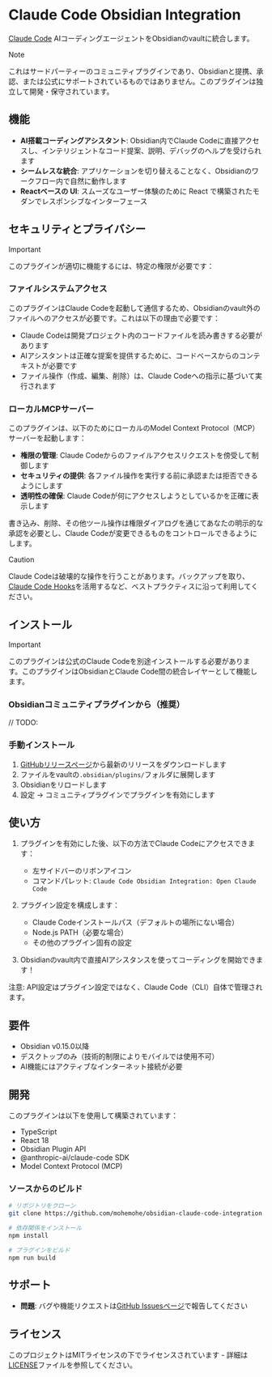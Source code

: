 # Claude Code Obsidian Integration

[Claude Code](https://docs.anthropic.com/ja/docs/claude-code/overview) AIコーディングエージェントをObsidianのvaultに統合します。

> [!NOTE]
> これはサードパーティーのコミュニティプラグインであり、Obsidianと提携、承認、または公式にサポートされているものではありません。このプラグインは独立して開発・保守されています。

## 機能

- **AI搭載コーディングアシスタント**: Obsidian内でClaude Codeに直接アクセスし、インテリジェントなコード提案、説明、デバッグのヘルプを受けられます
- **シームレスな統合**: アプリケーションを切り替えることなく、Obsidianのワークフロー内で自然に動作します
- **Reactベースの UI**: スムーズなユーザー体験のために React で構築されたモダンでレスポンシブなインターフェース

## セキュリティとプライバシー

> [!IMPORTANT]
> このプラグインが適切に機能するには、特定の権限が必要です：

### ファイルシステムアクセス
このプラグインはClaude Codeを起動して通信するため、Obsidianのvault外のファイルへのアクセスが必要です。これは以下の理由で必要です：
- Claude Codeは開発プロジェクト内のコードファイルを読み書きする必要があります
- AIアシスタントは正確な提案を提供するために、コードベースからのコンテキストが必要です
- ファイル操作（作成、編集、削除）は、Claude Codeへの指示に基づいて実行されます

### ローカルMCPサーバー
このプラグインは、以下のためにローカルのModel Context Protocol（MCP）サーバーを起動します：
- **権限の管理**: Claude Codeからのファイルアクセスリクエストを傍受して制御します
- **セキュリティの提供**: 各ファイル操作を実行する前に承認または拒否できるようにします
- **透明性の確保**: Claude Codeが何にアクセスしようとしているかを正確に表示します

書き込み、削除、その他ツール操作は権限ダイアログを通じてあなたの明示的な承認を必要とし、Claude Codeが変更できるものをコントロールできるようにします。

> [!CAUTION]
> Claude Codeは破壊的な操作を行うことがあります。バックアップを取り、[Claude Code Hooks](https://docs.anthropic.com/en/docs/claude-code/hooks)を活用するなど、ベストプラクティスに沿って利用してください。

## インストール

> [!IMPORTANT]
> このプラグインは公式のClaude Codeを別途インストールする必要があります。このプラグインはObsidianとClaude Code間の統合レイヤーとして機能します。

### Obsidianコミュニティプラグインから（推奨）

// TODO:

### 手動インストール

1. [GitHubリリースページ](https://github.com/mohemohe/obsidian-claude-code-integration/releases)から最新のリリースをダウンロードします
2. ファイルをvaultの`.obsidian/plugins/`フォルダに展開します
3. Obsidianをリロードします
4. 設定 → コミュニティプラグインでプラグインを有効にします

## 使い方

1. プラグインを有効にした後、以下の方法でClaude Codeにアクセスできます：
   - 左サイドバーのリボンアイコン
   - コマンドパレット: `Claude Code Obsidian Integration: Open Claude Code`
   
2. プラグイン設定を構成します：
   - Claude Codeインストールパス（デフォルトの場所にない場合）
   - Node.js PATH（必要な場合）
   - その他のプラグイン固有の設定
   
3. Obsidianのvault内で直接AIアシスタンスを使ってコーディングを開始できます！

注意: API設定はプラグイン設定ではなく、Claude Code（CLI）自体で管理されます。

## 要件

- Obsidian v0.15.0以降
- デスクトップのみ（技術的制限によりモバイルでは使用不可）
- AI機能にはアクティブなインターネット接続が必要

## 開発

このプラグインは以下を使用して構築されています：
- TypeScript
- React 18
- Obsidian Plugin API
- @anthropic-ai/claude-code SDK
- Model Context Protocol (MCP)

### ソースからのビルド

```bash
# リポジトリをクローン
git clone https://github.com/mohemohe/obsidian-claude-code-integration.git

# 依存関係をインストール
npm install

# プラグインをビルド
npm run build

```

## サポート

- **問題**: バグや機能リクエストは[GitHub Issuesページ](https://github.com/mohemohe/obsidian-claude-code-integration/issues)で報告してください

## ライセンス

このプロジェクトはMITライセンスの下でライセンスされています - 詳細は[LICENSE](LICENSE)ファイルを参照してください。
